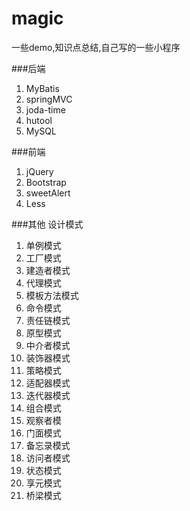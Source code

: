 # magic
一些demo,知识点总结,自己写的一些小程序

###后端
1. MyBatis
2. springMVC
3. joda-time
4. hutool
5. MySQL

###前端
1. jQuery
2. Bootstrap
3. sweetAlert
4. Less


###其他
设计模式

1. 单例模式
2. 工厂模式
3. 建造者模式
4. 代理模式
5. 模板方法模式
6. 命令模式
7. 责任链模式
8. 原型模式
9. 中介者模式
10. 装饰器模式
11. 策略模式
12. 适配器模式
13. 迭代器模式
14. 组合模式
15. 观察者模
16. 门面模式
17. 备忘录模式
18. 访问者模式
19. 状态模式
20. 享元模式
21. 桥梁模式